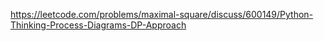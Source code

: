 https://leetcode.com/problems/maximal-square/discuss/600149/Python-Thinking-Process-Diagrams-DP-Approach